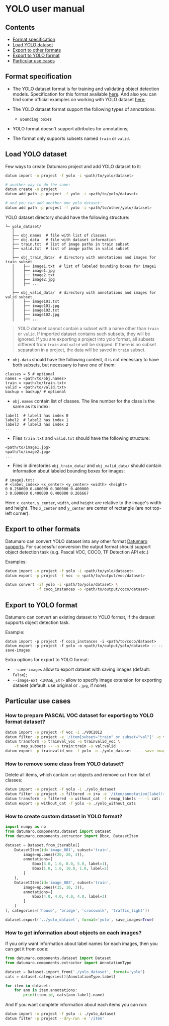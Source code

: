 # YOLO user manual

## Contents
- [Format specification](#format-specification)
- [Load YOLO dataset](#load-yolo-dataset)
- [Export to other formats](#export-to-other-formats)
- [Export to YOLO format](#export-to-yolo-format)
- [Particular use cases](#particular-use-cases)

## Format specification

- The YOLO dataset format is for training and validating object detection models.
Specification for this format available
[here](https://github.com/AlexeyAB/darknet#how-to-train-to-detect-your-custom-objects).
And also you can find some official examples on working with YOLO dataset
[here](https://pjreddie.com/darknet/yolo/);

- The YOLO dataset format support the following types of annotations:
    - `Bounding boxes`

- YOLO format doesn't support attributes for annotations;

- The format only supports subsets named `train` or `valid`.

## Load YOLO dataset

Few ways to create Datumaro project and add YOLO dataset to it:

```bash
datum import -o project -f yolo -i <path/to/yolo/dataset>

# another way to do the same:
datum create -o project
datum add path -p project -f yolo -i <path/to/yolo/dataset>

# and you can add another one yolo dataset:
datum add path -p project -f yolo -i <path/to/other/yolo/dataset>
```

YOLO dataset directory should have the following structure:

<!--lint disable fenced-code-flag-->
```
└─ yolo_dataset/
   │
   ├── obj.names  # file with list of classes
   ├── obj.data   # file with dataset information
   ├── train.txt  # list of image paths in train subset
   ├── valid.txt  # list of image paths in valid subset
   │
   ├── obj_train_data/  # directory with annotations and images for train subset
   │    ├── image1.txt  # list of labeled bounding boxes for image1
   │    ├── image1.jpg
   │    ├── image2.txt
   │    ├── image2.jpg
   │    ├── ...
   │
   ├── obj_valid_data/  # directory with annotations and images for valid subset
   │    ├── image101.txt
   │    ├── image101.jpg
   │    ├── image102.txt
   │    ├── image102.jpg
   │    ├── ...
```
> YOLO dataset cannot contain a subset with a name other than `train` or `valid`.
If imported dataset contains such subsets, they will be ignored.
If you are exporting a project into yolo format,
all subsets different from `train` and `valid` will be skipped.
If there is no subset separation in a project, the data
will be saved in `train` subset.

- `obj.data` should have the following content, it is not necessary to have both
subsets, but necessary to have one of them:
```
classes = 5 # optional
names = <path/to/obj.names>
train = <path/to/train.txt>
valid = <path/to/valid.txt>
backup = backup/ # optional
```
- `obj.names` contain list of classes.
The line number for the class is the same as its index:
```
label1  # label1 has index 0
label2  # label2 has index 1
label3  # label2 has index 2
...
```
- Files `train.txt` and `valid.txt` should have the following structure:
```
<path/to/image1.jpg>
<path/to/image2.jpg>
...
```
- Files in directories `obj_train_data/` and `obj_valid_data/`
should contain information about labeled bounding boxes
for images:
```
# image1.txt:
# <label_index> <x_center> <y_center> <width> <height>
0 0.250000 0.400000 0.300000 0.400000
3 0.600000 0.400000 0.400000 0.266667
```
Here `x_center`, `y_center`, `width`, and `height` are relative to the image's width and height.
The `x_center` and `y_center` are center of rectangle (are not top-left corner).

## Export to other formats

Datumaro can convert YOLO dataset into any other format
[Datumaro supports](../docs/user_manual.md#supported-formats).
For successful conversion the output format should support
object detection task (e.g. Pascal VOC, COCO, TF Detection API etc.)

Examples:
```bash
datum import -o project -f yolo -i <path/to/yolo/dataset>
datum export -p project -f voc -o <path/to/output/voc/dataset>
```

```bash
datum convert -if yolo -i <path/to/yolo/dataset> \
              -f coco_instances -o <path/to/output/coco/dataset>
```

## Export to YOLO format

Datumaro can convert an existing dataset to YOLO format,
if the dataset supports object detection task.

Example:

```
datum import -p project -f coco_instances -i <path/to/coco/dataset>
datum export -p project -f yolo -o <path/to/output/yolo/dataset> -- --save-images
```

Extra options for export to YOLO format:

- `--save-images` allow to export dataset with saving images
(default: `False`);
- `--image-ext <IMAGE_EXT>` allow to specify image extension
for exporting dataset (default: use original or `.jpg`, if none).

## Particular use cases

### How to prepare PASCAL VOC dataset for exporting to YOLO format dataset?

```bash
datum import -o project -f voc -i ./VOC2012
datum filter -p project -e '/item[subset="train" or subset="val"]' -o trainval_voc
datum transform -p trainval_voc -o trainvalid_voc \
    -t map_subsets -- -s train:train -s val:valid
datum export -p trainvalid_voc -f yolo -o ./yolo_dataset -- --save-images
```

### How to remove some class from YOLO dataset?
Delete all items, which contain `cat` objects and remove
`cat` from list of classes:
```bash
datum import -o project -f yolo -i ./yolo_dataset
datum filter -p project -o filtered -m i+a -e '/item/annotation[label!="cat"]'
datum transform -p filtered -o without_cat -t remap_labels -- -l cat:
datum export -p without_cat -f yolo -o ./yolo_without_cats
```

### How to create custom dataset in YOLO format?
```python
import numpy as np
from datumaro.components.dataset import Dataset
from datumaro.components.extractor import Bbox, DatasetItem

dataset = Dataset.from_iterable([
    DatasetItem(id='image_001', subset='train',
        image=np.ones((20, 20, 3)),
        annotations=[
            Bbox(3.0, 1.0, 8.0, 5.0, label=1),
            Bbox(1.0, 1.0, 10.0, 1.0, label=2)
        ]
    ),
    DatasetItem(id='image_002', subset='train',
        image=np.ones((15, 10, 3)),
        annotations=[
            Bbox(4.0, 4.0, 4.0, 4.0, label=3)
        ]
    )
], categories=['house', 'bridge', 'crosswalk', 'traffic_light'])

dataset.export('../yolo_dataset', format='yolo', save_images=True)
```

### How to get information about objects on each images?

If you only want information about label names for each
images, then you can get it from code:
```python
from datumaro.components.dataset import Dataset
from datumaro.components.extractor import AnnotationType

dataset = Dataset.import_from('./yolo_dataset', format='yolo')
cats = dataset.categories()[AnnotationType.label]

for item in dataset:
    for ann in item.annotations:
        print(item.id, cats[ann.label].name)
```

And If you want complete information about each items you can run:
```bash
datum import -o project -f yolo -i ./yolo_dataset
datum filter -p project --dry-run -e '/item'
```